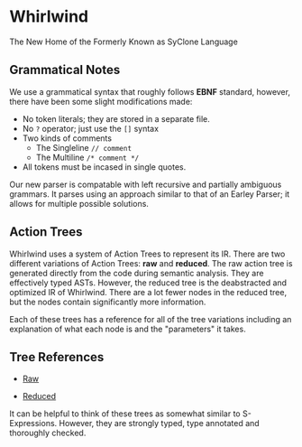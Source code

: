 # Whirlwind

The New Home of the Formerly Known as SyClone Language

## Grammatical Notes

We use a grammatical syntax that roughly follows **EBNF** standard, however, there have been some slight modifications made:

- No token literals; they are stored in a separate file.
- No `?` operator; just use the `[]` syntax
- Two kinds of comments
  - The Singleline `// comment`
  - The Multiline `/* comment */`
- All tokens must be incased in single quotes.
  
Our new parser is compatable with left recursive and partially ambiguous grammars.  It parses using an approach similar to that of an Earley Parser; it allows for multiple possible solutions.

## Action Trees

Whirlwind uses a system of Action Trees to represent its IR.
There are two different variations of Action Trees:
**raw** and **reduced**.  The raw action tree is generated
directly from the code during semantic analysis. They are
effectively typed ASTs.  However, the reduced tree is
the deabstracted and optimized IR of Whirlwind.  There
are a lot fewer nodes in the reduced tree, but the nodes
contain significantly more information.

Each of these trees has a reference for all of the tree variations
including an explanation of what each node is and the "parameters"
it takes.

## Tree References

- [Raw](https://github.com/ComedicChimera/Whirlwind/blob/master/Whirlwind/docs/raw_trees.md)

- [Reduced](https://github.com/ComedicChimera/Whirlwind/blob/master/Whirlwind/docs/reduced_trees.md)

It can be helpful to think of these trees as somewhat similar to
S-Expressions. However, they are strongly typed, type annotated and thoroughly
checked.
